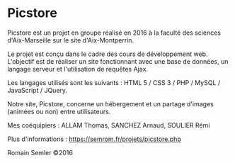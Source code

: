 # Picstore
Picstore est un projet en groupe réalisé en 2016 à la faculté des sciences d'Aix-Marseille sur le site d'Aix-Montperrin.

Le projet est conçu dans le cadre des cours de développement web. L'objectif est de réaliser un site fonctionnant avec une base de données, un langage serveur et l'utilisation de requêtes Ajax.

Les langages utilisés sont les suivants : HTML 5 / CSS 3 / PHP / MySQL / JavaScript / JQuery.

Notre site, Picstore, concerne un hébergement et un partage d'images (animées ou non) entre utilisateurs. 

Mes coéquipiers : ALLAM Thomas, SANCHEZ Arnaud, SOULIER Rémi

Plus d'informations : https://semrom.fr/projets/picstore.php

Romain Semler ©2016
